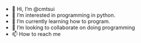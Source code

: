 - 👋 Hi, I’m @cmtsui
- 👀 I’m interested in programming in python.
- 🌱 I’m currently learning how to program.
- 💞️ I’m looking to collaborate on doing programming
- 📫 How to reach me 

<!---
cmtsui/cmtsui is a ✨ special ✨ repository because its `README.md` (this file) appears on your GitHub profile.
You can click the Preview link to take a look at your changes.
--->
